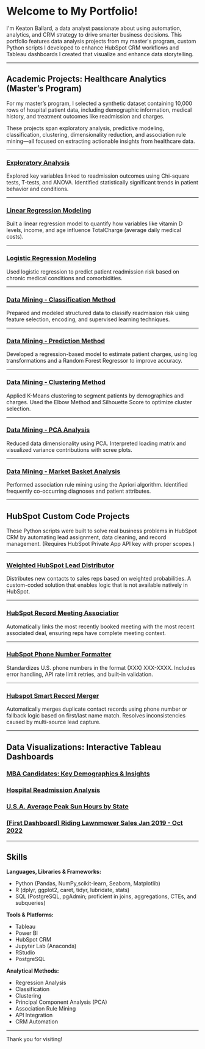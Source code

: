 # Welcome to My Portfolio!

I'm Keaton Ballard, a data analyst passionate about using automation, analytics, and CRM strategy to drive smarter business decisions. This portfolio features data analysis projects from my master's program, custom Python scripts I developed to enhance HubSpot CRM workflows and Tableau dashboards I created that visualize and enhance data storytelling.

---

##  Academic Projects:  Healthcare Analytics (Master’s Program)

For my master’s program, I selected a synthetic dataset containing 10,000 rows of hospital patient data, including demographic information, medical history, and treatment outcomes like readmission and charges.

These projects span exploratory analysis, predictive modeling, classification, clustering, dimensionality reduction, and association rule mining—all focused on extracting actionable insights from healthcare data.

---

### [Exploratory Analysis](https://github.com/Keaton-Ballard/analytics-portfolio/blob/main/Exploratory_analysis.ipynb)

Explored key variables linked to readmission outcomes using Chi-square tests, T-tests, and ANOVA. Identified statistically significant trends in patient behavior and conditions.

---

### [Linear Regression Modeling](https://github.com/Keaton-Ballard/analytics-portfolio/blob/main/Linear_regression.ipynb)

Built a linear regression model to quantify how variables like vitamin D levels, income, and age influence TotalCharge (average daily medical costs).

---

### [Logistic Regression Modeling](https://github.com/Keaton-Ballard/analytics-portfolio/blob/main/Logistic_regression.ipynb)

Used logistic regression to predict patient readmission risk based on chronic medical conditions and comorbidities.

---

### [Data Mining - Classification Method](https://github.com/Keaton-Ballard/analytics-portfolio/blob/main/Data_mining_classification.ipynb)

Prepared and modeled structured data to classify readmission risk using feature selection, encoding, and supervised learning techniques.

---

### [Data Mining - Prediction Method](https://github.com/Keaton-Ballard/analytics-portfolio/blob/main/Data_mining_prediction.ipynb)

Developed a regression-based model to estimate patient charges, using log transformations and a Random Forest Regressor to improve accuracy.

---

### [Data Mining - Clustering Method](https://github.com/Keaton-Ballard/analytics-portfolio/blob/main/Data_mining_clustering_methods.ipynb)

Applied K-Means clustering to segment patients by demographics and charges. Used the Elbow Method and Silhouette Score to optimize cluster selection.

---

### [Data Mining - PCA Analysis](https://github.com/Keaton-Ballard/analytics-portfolio/blob/main/Data_mining_PCA.ipynb)

Reduced data dimensionality using PCA. Interpreted loading matrix and visualized variance contributions with scree plots.

---

### [Data Mining - Market Basket Analysis](https://github.com/Keaton-Ballard/analytics-portfolio/blob/main/Data_mining_market_basket_method.ipynb)

Performed association rule mining using the Apriori algorithm. Identified frequently co-occurring diagnoses and patient attributes.

---

## HubSpot Custom Code Projects 

These Python scripts were built to solve real business problems in HubSpot CRM by automating lead assignment, data cleaning, and record management. (Requires HubSpot Private App API key with proper scopes.)

---

### [Weighted HubSpot Lead Distributor](https://github.com/Keaton-Ballard/keaton__ballard_portfolio/blob/main/weighted-hubspot-lead-distributor)


Distributes new contacts to sales reps based on weighted probabilities. A custom-coded solution that enables logic that is not available natively in HubSpot.


---

### [HubSpot Record Meeting Associatior](https://github.com/Keaton-Ballard/keaton__ballard_portfolio/blob/main/hubspot-meeting-deal-associator)


Automatically links the most recently booked meeting with the most recent associated deal, ensuring reps have complete meeting context.


---

### [HubSpot Phone Number Formatter](https://github.com/Keaton-Ballard/keaton__ballard_portfolio/blob/main/hubspot-phone-number-formatter)


Standardizes U.S. phone numbers in the format (XXX) XXX-XXXX. Includes error handling, API rate limit retries, and built-in validation.

---

### [Hubspot Smart Record Merger](https://github.com/Keaton-Ballard/keaton__ballard_portfolio/blob/main/hubspot-smart-record-merger)


Automatically merges duplicate contact records using phone number or fallback logic based on first/last name match. Resolves inconsistencies caused by multi-source lead capture.

---

## Data Visualizations: Interactive Tableau Dashboards

### [MBA Candidates: Key Demographics & Insights](https://public.tableau.com/views/WhoChoosesanMBAADemographicComparison/MBADecisionDashboard?:language=en-US&:sid=&:redirect=auth&:display_count=n&:origin=viz_share_link)
### [Hospital Readmission Analysis](https://public.tableau.com/views/HospitalReadmissionAnalysis2/D211Dashboard?:language=en-US&:sid=&:redirect=auth&:display_count=n&:origin=viz_share_link)
### [U.S.A. Average Peak Sun Hours by State](https://public.tableau.com/views/AverageTopSunHoursNationally/AveragePeakSunHoursbyState?:language=en-US&:sid=&:redirect=auth&:display_count=n&:origin=viz_share_link)
### [(First Dashboard) Riding Lawnmower Sales Jan 2019 - Oct 2022](https://public.tableau.com/views/DesktopViewLawnmowerSalesJan2019-Oct2022/DesktopDashboard?:language=en-US&:sid=&:redirect=auth&:display_count=n&:origin=viz_share_link)

---

## Skills

**Languages, Libraries & Frameworks:** 
- Python (Pandas, NumPy,scikit-learn, Seaborn, Matplotlib)
- R (dplyr, ggplot2, caret, tidyr, lubridate, stats)
- SQL (PostgreSQL, pgAdmin; proficient in joins, aggregations, CTEs, and subqueries)
  
**Tools & Platforms:**
  - Tableau
  - Power BI
  - HubSpot CRM
  - Jupyter Lab (Anaconda)
  - RStudio
  - PostgreSQL
    
**Analytical Methods:** 
- Regression Analysis
- Classification
- Clustering
- Principal Component Analysis (PCA)
- Association Rule Mining
- API Integration
- CRM Automation
  
---

Thank you for visiting!


<!-- force update -->


